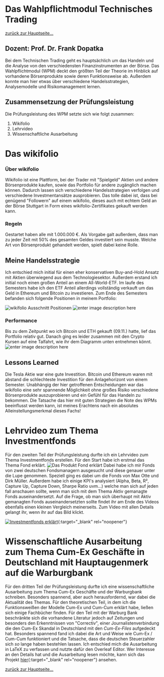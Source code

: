 Das Wahlpflichtmodul Technisches Trading
========================================

[zurück zur Hauptseite...](https://informatik-mannheim.github.io/iExpo-Winter-2021/)

Dozent: Prof. Dr. Frank Dopatka
-------------------------------

Bei dem Technischen Trading geht es hauptsächlich um das Handeln und die Analyse von den verschiedensten Finanzinstrumenten an der Börse. Das Wahlpflichtmodul (WPM) deckt den größten Teil der Theorie im Hinblick auf vorhandene Börsenprodukte sowie deren Funktionsweise ab. Außerdem konnte man hier etwas über verschiedene Handelsstrategien, Analysemodelle und Risikomanagement lernen.

## Zusammensetzung der Prüfungsleistung
Die Prüfungsleistung des WPM setzte sich wie folgt zusammen:

1. Wikifolio
2. Lehrvideo
3. Wissenschaftliche Ausarbeitung

# Das wikifolio
### Über wikifolio
Wikifolio ist eine Plattform, bei der Trader mit "Spielgeld" Aktien und andere Börsenprodukte kaufen, sowie das Portfolio für andere zugänglich machen können. Dadurch lassen sich verschiedene Handelsstrategien verfolgen und verschiedene Investmentansätze ausprobieren.
Das tolle dabei ist, dass bei genügend "Followern" auf einem wikifolio, dieses auch mit echtem Geld an der Börse Stuttgart in Form eines wikifolio-Zertifikates gekauft werden kann. 
### Regeln
Gestartet haben alle mit 1.000.000 €. 
Als Vorgabe galt außerdem, dass man zu jeder Zeit mit 50% des gesamten Geldes investiert sein musste.
Welche Art von Börsenprodukt gehandelt werden, spielt dabei keine Rolle.

## Meine Handelsstrategie
Ich entschied mich initial für einen eher konservativen Buy-and-Hold Ansatz mit Aktien überwiegend aus dem Technologiesektor. Außerdem erstand ich initial noch einen großen Anteil an einem All-World-ETF.
Im laufe des Semesters habe ich den ETF Anteil allerdings vollständig verkauft um das Geld in Ethereum und Bitcoin zu investieren.
Zum Ende des Semesters befanden sich folgende Positionen in meinem Portfolio:

![wikifolio Ausschnitt Positionen](https://i.imgur.com/dCtTfRj.png)
![enter image description here](https://i.imgur.com/8ilkXN4.png)

### Performance
Bis zu dem Zeitpunkt wo ich Bitcoin und ETH gekauft (09.11.) hatte, lief das Portfolio relativ gut. Danach ging es leider zusammen mit den Crypto Kursen auf eine Talfahrt, wie ihr dem Diagramm unten entnehmen könnt.
![enter image description here](https://i.imgur.com/jqcrc9l.png)

## Lessons Learned
Die Tesla Aktie war eine gute Investition.
Bitcoin und Ethereum waren mit abstand die schlechteste Investition für den Anlagehorizont von einem Semester. 
Unabhängig der hier getroffenen Entscheidungen war das wikifolio eine sehr spannende  Möglichkeit ohne großes Risiko verschiedene Börsenprodukte auszuprobieren und ein Gefühl für das Handeln zu bekommen.
Die Tatsache das hier mit guten Strategien die Note des WPMs beeinflusst werden kann, ist meines Erachtens nach ein absolutes Alleinstellungsmerkmal dieses Fachs!

# Lehrvideo zum Thema Investmentfonds
Für den zweiten Teil der Prüfungsleistung durfte ich ein Lehrvideo zum Thema Investmentfonds erstellen. 
Für den Start habe ich erstmal das Thema Fond erklärt. 
![Das Produkt Fond erklärt](https://i.imgur.com/aNzwLOa.png)
Dabei habe ich mir Fonds von zwei deutschen Fondsmanagern ausgesucht und diese genauer unter die Lupe genommen. 
Speziell ging es dabei um die Fonds von Max Otte und Dirk Müller.
Außerdem habe ich einige KPI's analysiert (Alpha, Beta, R², Capture Up, Capture Down, Sharpe Ratio uvm...) welche man sich auf jeden fall anschauen sollte, wenn man sich mit dem Thema Aktiv gemanagte Fonds auseinandersetzt. 
Auf die Frage, ob man sich überhaupt mit Aktiv gemanagten Fonds auseinandersetzten sollte findet ihr am Ende des Videos ebenfalls einen kleinen Vergleich meinerseits. 
Zum Video mit allen Details gelangt ihr, wenn ihr auf das Bild klickt.

[![Investmentfonds erklärt](https://img.youtube.com/vi/nQcVFM2I-mc/1.jpg)](https://www.youtube.com/watch?v=nQcVFM2I-mc){:target="_blank" rel="noopener"}

# Wissenschaftliche Ausarbeitung zum Thema Cum-Ex Geschäfte in Deutschland mit Hauptaugenmerk auf die Warburgbank
Für den dritten Teil der Prüfungsleistung durfte ich eine wissenschaftliche Ausarbeitung zum Thema Cum-Ex Geschäfte und der Warburgbank schreiben. 
Besonders spannend, aber auch herausfordernd, war dabei die Aktualität des Themas. Für den theoretischen Teil, in dem ich die Funktionsweißen der Modelle Cum-Ex und Cum-Cum erklärt habe, ließen sich einige Fachbücher finden. 
Für den Teil mit der Warburg Bank beschränkte sich die vorhandene Literatur jedoch auf Zeitungen und besonders den Erkenntnissen von "Correctiv", einer Journalistenverbindung die den Cum-Ex Skandal in Deutschland mit den *Cum-Ex-Files* aufgedeckt hat. 
Besonders spannend fand ich dabei die Art und Weise wie Cum-Ex / Cum-Cum funktioniert und die Tatsache, dass die deutschen Steuerzahler sich *so* lange haben bestehlen lassen.
Ich entschied mich die Ausarbeitung in LaTeX zu verfassen und nutzte dafür den Overleaf Editor.
Wer Interesse an den Details hat und die Ausarbeitung lesen möchte, kann sich das Projekt [hier](https://www.overleaf.com/read/rymbkbtvnbhq){:target="_blank" rel="noopener"} ansehen.

[zurück zur Hauptseite...](https://informatik-mannheim.github.io/iExpo-Winter-2021/)
